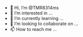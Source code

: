 - 👋 Hi, I’m @TMR8314ms
- 👀 I’m interested in ...
- 🌱 I’m currently learning ...
- 💞️ I’m looking to collaborate on ...
- 📫 How to reach me ...

<!---
TMR8314ms/TMR8314ms is a ✨ special ✨ repository because its `README.md` (this file) appears on your GitHub profile.
You can click the Preview link to take a look at your changes.
--->
